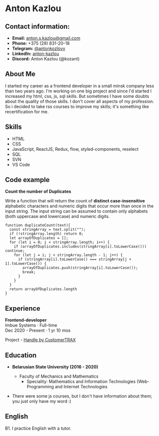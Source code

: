 # Anton Kazlou

## Contact information:

* **Email:** anton.s.kazlou@gmail.com
* **Phone:** +375 (29) 831-20-18
* **Telegram:** [@antonkozlovv](https://t.me/antonkozlovv)
* **LinkedIn:** [anton-kazlou](https://www.linkedin.com/in/anton-kazlou-081838134)
* **Discord:** Anton Kazlou (@kozant)

## About Me

I started my career as a frontend developer in a small minsk company less than two years ago. I'm working on one big project and since I'd started I increased my html, css, js, sql skills. But sometimes I have some doubts about the quality of those skills. I don't cover all aspects of my profession. So i decided to take rss courses to improve my skills; it's something like recertification for me.

## Skills

* HTML
* CSS
* JavaScript, ReactJS, Redux, flow, styled-components, reselect
* SQL
* SVN
* VS Code

## Code example

**Count the number of Duplicates** 

Write a function that will return the count of **distinct case-insensitive** alphabetic characters and numeric digits that occur more than once in the input string. The input string can be assumed to contain only alphabets (both uppercase and lowercase) and numeric digits.

```
function duplicateCount(text){
  const stringArray = text.split("");
  if (!stringArray.length) return 0;
  let arrayOfDuplicates = [];
  for (let i = 0; i < stringArray.length; i++) {
    if (arrayOfDuplicates.includes(stringArray[i].toLowerCase())) continue;
    for (let j = i; j < stringArray.length - 1; j++) {
      if (stringArray[i].toLowerCase() === stringArray[j + 1].toLowerCase()) {
        arrayOfDuplicates.push(stringArray[i].toLowerCase());
        break;
      }
    }
  }
  return arrayOfDuplicates.length
}
```

## Experience

**Frontend-developer**   
Imbue Systems · Full-time  
Dec 2020 - Present · 1 yr 10 mos

Project - [Handle by CustomerTRAX](https://customertrax.com/)

## Education

* **Belarusian State University (2016 - 2020)**
  + Faculty of Mechanics and Mathematics
    - Speciality: Mathematics and Information Technologies (Web-Programming and Internet Technologies
   
* There were some js courses, but I don't have information about them; you just only have my word :)

## English

B1. I practice English with a tutor.